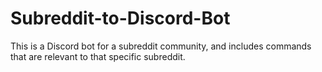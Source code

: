 # Subreddit-to-Discord-Bot
This is a Discord bot for a subreddit community, and includes commands that are relevant to that specific subreddit.
